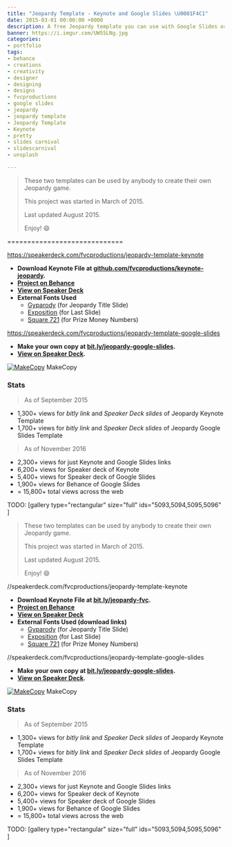 ```yaml
---
title: "Jeopardy Template - Keynote and Google Slides \U0001F4C1"
date: 2015-03-01 00:00:00 +0000
description: A free Jeopardy template you can use with Google Slides or Keynote.
banner: https://i.imgur.com/UW55LNg.jpg
categories:
- portfolio
tags:
- behance
- creations
- creativity
- designer
- designing
- designs
- fvcproductions
- google slides
- jeopardy
- jeopardy template
- Jeopardy Template
- Keynote
- pretty
- slides carnival
- slidescarnival
- unsplash

---
```

> These two templates can be used by anybody to create their own Jeopardy game.
>
> This project was started in March of 2015.
>
> Last updated August 2015.
>
> Enjoy! :smile:

=============================

https://speakerdeck.com/fvcproductions/jeopardy-template-keynote

* **Download Keynote File at [github.com/fvcproductions/keynote-jeopardy](https://github.com/fvcproductions/keynote-jeopardy "Jeopardy Template").**
* **[Project on Behance](https://www.behance.net/gallery/24112247/Jeopardy-Template-Keynote "Jeopardy Template | Behance")**
* **[View on Speaker Deck](https://speakerdeck.com/fvcproductions/jeopardy-template-keynote "Speaker Deck | Jeopardy Template")**
* **External Fonts Used**
  * [Gyparody](https://www.1001fonts.com/gyparody-font.html) (for Jeopardy Title Slide)
  * [Exposition](https://www.ffonts.net/Exposition.font) (for Last Slide)
  * [Square 721](https://www.fontyukle.net/en/1,Square721) (for Prize Money Numbers)

https://speakerdeck.com/fvcproductions/jeopardy-template-google-slides

* **Make your own copy at [bit.ly/jeopardy-google-slides](https://bit.ly/jeopardy-google-slides "Jeopardy Template | Google Slides").**
* **[View on Speaker Deck](https://speakerdeck.com/fvcproductions/jeopardy-template-google-slides "Speaker Deck | Jeopardy Template").**

[![MakeCopy](https://fvcproductions.files.wordpress.com/2015/05/makecopy.gif)](https://fvcproductions.files.wordpress.com/2015/05/makecopy.gif) MakeCopy

### Stats

> As of September 2015

* 1,300+ views for _bitly link_ and _Speaker Deck slides_ of Jeopardy Keynote Template
* 1,700+ views for _bitly link_ and _Speaker Deck slides_ of Jeopardy Google Slides Template

> As of November 2016

* 2,300+ views for just Keynote and Google Slides links
* 6,200+ views for Speaker deck of Keynote
* 5,400+ views for Speaker deck of Google Slides
* 1,900+ views for Behance of Google Slides
* = 15,800+ total views across the web

TODO: [gallery type="rectangular" size="full" ids="5093,5094,5095,5096" ]

> These two templates can be used by anybody to create their own Jeopardy game.
>
> This project was started in March of 2015.
>
> Last updated August 2015.
>
> Enjoy! :smile:

//speakerdeck.com/fvcproductions/jeopardy-template-keynote

* **Download Keynote File at [bit.ly/jeopardy-fvc](//bit.ly/jeopardy-fvc "Jeopardy Template").**
* **[Project on Behance](//www.behance.net/gallery/24112247/Jeopardy-Template-Keynote "Jeopardy Template | Behance")**
* **[View on Speaker Deck](//speakerdeck.com/fvcproductions/jeopardy-template-keynote "Speaker Deck | Jeopardy Template")**
* **External Fonts Used (download links)**
  * [Gyparody](//www.1001fonts.com/gyparody-font.html) (for Jeopardy Title Slide)
  * [Exposition](//www.ffonts.net/Exposition.font) (for Last Slide)
  * [Square 721](//www.fontyukle.net/en/1,Square721) (for Prize Money Numbers)

//speakerdeck.com/fvcproductions/jeopardy-template-google-slides

* **Make your own copy at [bit.ly/jeopardy-google-slides](//bit.ly/jeopardy-google-slides "Jeopardy Template | Google Slides").**
* **[View on Speaker Deck](//speakerdeck.com/fvcproductions/jeopardy-template-google-slides "Speaker Deck | Jeopardy Template").**

[![MakeCopy](//fvcproductions.files.wordpress.com/2015/05/makecopy.gif)](//fvcproductions.files.wordpress.com/2015/05/makecopy.gif) MakeCopy

### Stats

> As of September 2015

* 1,300+ views for _bitly link_ and _Speaker Deck slides_ of Jeopardy Keynote Template
* 1,700+ views for _bitly link_ and _Speaker Deck slides_ of Jeopardy Google Slides Template

> As of November 2016

* 2,300+ views for just Keynote and Google Slides links
* 6,200+ views for Speaker deck of Keynote
* 5,400+ views for Speaker deck of Google Slides
* 1,900+ views for Behance of Google Slides
* = 15,800+ total views across the web

TODO: [gallery type="rectangular" size="full" ids="5093,5094,5095,5096" ]
